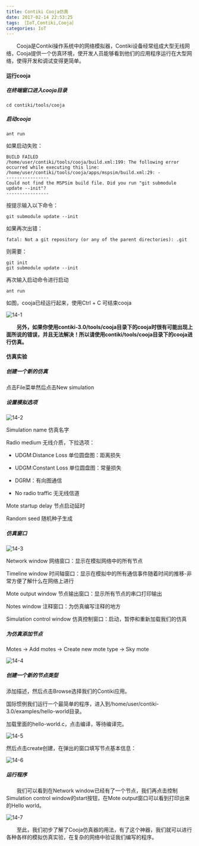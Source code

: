 ```yaml
---
title: Contiki Cooja仿真
date: 2017-02-14 22:53:25
tags: ［IoT,Contiki,Cooja］
categories: IoT
---
```


　　Cooja是Contiki操作系统中的网络模拟器，Contiki设备经常组成大型无线网络，Cooja提供一个仿真环境，使开发人员能够看到他们的应用程序运行在大型网络，使得开发和调试变得更简单。

<!--more-->

#### 运行cooja

##### 在终端窗口进入cooja目录

```
cd contiki/tools/cooja
```

##### 启动cooja

```
ant run
```

如果启动失败：

```
BUILD FAILED
/home/user/contiki/tools/cooja/build.xml:199: The following error occurred while executing this line:
/home/user/contiki/tools/cooja/apps/mspsim/build.xml:29: -
----------------
Could not find the MSPSim build file. Did you run "git submodule update --init"?
----------------

```

按提示输入以下命令：

```
git submodule update --init
```

如果再次出错：

```
fatal: Not a git repository (or any of the parent directories): .git
```

则需要：

```
git init
git submodule update --init
```

再次输入启动命令进行启动

```
ant run
```

如图，cooja已经运行起来，使用Ctrl + C 可结束cooja

![14-1](http://ohe7ixo05.bkt.clouddn.com/2017/2/14-1.png)



　　**另外，如果你使用contiki-3.0/tools/cooja目录下的cooja时很有可能出现上面所说的错误，并且无法解决！所以请使用contiki/tools/cooja目录下的cooja进行仿真。**

#### 仿真实验

##### 创建一个新的仿真

点击File菜单然后点击New simulation

##### 设置模拟选项

![14-2](http://ohe7ixo05.bkt.clouddn.com/2017/2/14-2.png)

Simulation name 仿真名字

Radio medium 无线介质，下拉选项：

- UDGM:Distance Loss 单位圆盘图：距离损失 

- UDGM:Constant Loss 单位圆盘图：常量损失 

- DGRM：有向图通信   

- No radio traffic 无无线信道

Mote startup delay 节点启动延时

Random seed 随机种子生成

##### 仿真窗口

![14-3](http://ohe7ixo05.bkt.clouddn.com/2017/2/14-3.png)

Network window 网络窗口：显示在模拟网络中的所有节点

Timeline window 时间轴窗口：显示在模拟中的所有通信事件随着时间的推移-非常方便了解什么在网络上进行

Mote output window 节点输出窗口：显示所有节点的串口打印输出

Notes window 注释窗口：为仿真编写注释的地方

Simulation control window 仿真控制窗口：启动，暂停和重新加载我们的仿真

##### 为仿真添加节点

Motes -> Add motes -> Create new mote type -> Sky mote


![14-4](http://ohe7ixo05.bkt.clouddn.com/2017/2/14-4.png)

##### 创建一个新的节点类型

添加描述，然后点击Browse选择我们的Contiki应用。

国际惯例我们运行一个最简单的程序，进入到/home/user/contiki-3.0/examples/hello-world目录。

加载里面的hello-world.c，点击编译，等待编译完。

![14-5](http://ohe7ixo05.bkt.clouddn.com/2017/2/14-5.png)

然后点击create创建，在弹出的窗口填写节点基本信息：

![14-6](http://ohe7ixo05.bkt.clouddn.com/2017/2/14-6.png)


##### 运行程序

　　我们可以看到在Network window已经有了一个节点，我们再点击控制Simulation control window的start按钮，在Mote output窗口可以看到打印出来的Hello world。

![14-7](http://ohe7ixo05.bkt.clouddn.com/2017/2/14-7.png)


　　至此，我们初步了解了Cooja仿真器的用法，有了这个神器，我们就可以进行各种各样的模拟仿真实验，在复杂的网络中验证我们编写的程序。